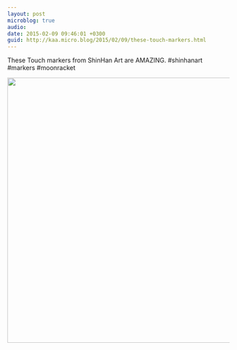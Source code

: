```yaml
---
layout: post
microblog: true
audio: 
date: 2015-02-09 09:46:01 +0300
guid: http://kaa.micro.blog/2015/02/09/these-touch-markers.html
---
```

These Touch markers from ShinHan Art are AMAZING. #shinhanart #markers #moonracket

<img src="https://micro.kaa.bz/uploads/2018/912bebf97b.jpg" width="600" height="600" />
